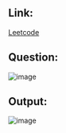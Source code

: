 ## Link:
[Leetcode](https://leetcode.com/problems/combinations/submissions/1516931426/)

## Question:
![image](https://github.com/user-attachments/assets/587d8e2e-a7f7-491b-b25f-e6f957f03e4d)

## Output:
![image](https://github.com/user-attachments/assets/0a0ce254-1296-4a67-b6d6-b0669cb96f3b)
